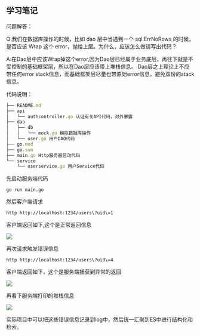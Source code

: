 ## 学习笔记

问题解答：

Q:我们在数据库操作的时候，比如 dao 层中当遇到一个 sql.ErrNoRows 的时候，是否应该 Wrap 这个 error，抛给上层。为什么，应该怎么做请写出代码？

A:在Dao层中应该Wrap掉这个error,因为Dao层已经属于业务底层，再往下就是不受控制的基础框架层，所以在Dao层应该带上堆栈信息。
Dao层之上理论上不应带任何error stack信息，而基础框架层尽量也带原始error信息，避免双份的stack信息。

代码说明：

```javascript
├── README.md
├── api
│   └── authcontroller.go 认证有关API代码，对外暴露
├── dao
│   ├── db
│   │   └── mock.go 模拟数据库操作
│   └── user.go 用户DAO代码
├── go.mod
├── go.sum
├── main.go Http服务器启动代码
└── service
    └── userservice.go 用户Service代码
```



先启动服务端代码

```
go run main.go
```



然后客户端请求

```
http http://localhost:1234/users\?uid\=1
```



客户端返回如下,这个是正常返回信息

![](https://chenxf.org/usr/uploads/2020/12/3084231056.png)

再次请求触发错误信息

```
http http://localhost:1234/users\?uid\=4
```

客户端返回如下，这个是服务端捕获到异常的返回

![](https://chenxf.org/usr/uploads/2020/12/1449773572.png)

再看下服务端打印的堆栈信息

![](https://chenxf.org/usr/uploads/2020/12/2086147974.png)

实际项目中可以把这些错误信息记录到log中，然后统一汇聚到ES中进行结构化和检索。
